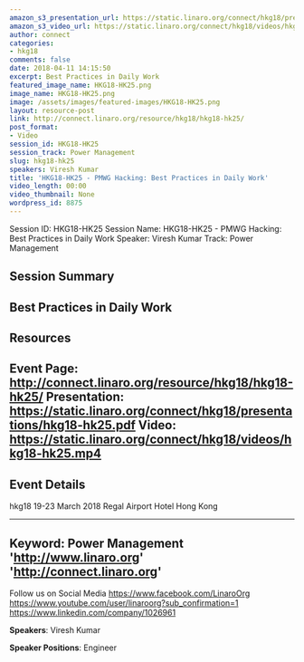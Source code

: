 ```yaml
---
amazon_s3_presentation_url: https://static.linaro.org/connect/hkg18/presentations/hkg18-hk25.pdf
amazon_s3_video_url: https://static.linaro.org/connect/hkg18/videos/hkg18-hk25.mp4
author: connect
categories:
- hkg18
comments: false
date: 2018-04-11 14:15:50
excerpt: Best Practices in Daily Work
featured_image_name: HKG18-HK25.png
image_name: HKG18-HK25.png
image: /assets/images/featured-images/HKG18-HK25.png
layout: resource-post
link: http://connect.linaro.org/resource/hkg18/hkg18-hk25/
post_format:
- Video
session_id: HKG18-HK25
session_track: Power Management
slug: hkg18-hk25
speakers: Viresh Kumar
title: 'HKG18-HK25 - PMWG Hacking: Best Practices in Daily Work'
video_length: 00:00
video_thumbnail: None
wordpress_id: 8875
---
```


Session ID: HKG18-HK25
Session Name: HKG18-HK25 - PMWG Hacking: Best Practices in Daily Work
Speaker: Viresh Kumar
Track: Power Management


## Session Summary
Best Practices in Daily Work
---------------------------------------------------
## Resources
Event Page: http://connect.linaro.org/resource/hkg18/hkg18-hk25/
Presentation: https://static.linaro.org/connect/hkg18/presentations/hkg18-hk25.pdf
Video: https://static.linaro.org/connect/hkg18/videos/hkg18-hk25.mp4
 ---------------------------------------------------
## Event Details
hkg18
19-23 March 2018
Regal Airport Hotel Hong Kong

---------------------------------------------------
Keyword: Power Management
'http://www.linaro.org'
'http://connect.linaro.org'
---------------------------------------------------
Follow us on Social Media
https://www.facebook.com/LinaroOrg
https://www.youtube.com/user/linaroorg?sub_confirmation=1
https://www.linkedin.com/company/1026961

**Speakers**: Viresh Kumar

**Speaker Positions**: Engineer

